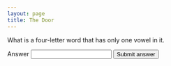 ```yaml
---
layout: page
title: The Door
---
```

<div id="box">
	<p>What is a four-letter word that has only one vowel in it.</p>
  <form>
    <label for="answer">Answer</label>
    <input type="password" name="answer" />
    <button type="submit">Submit answer</button>
  </form>
</div>
<script>
  const ansArray = ["true","correct","ya","betul","yes","yup","yups","👍"]
  let queryString = window.location.search
  alert("queryString = \"" + queryString + "\"")
  const ansRegex = /[^\?answer=]/
  if(ansRegex.test(queryString)) {
    let ans = queryString.substr(queryString.indexOf("=") + 1);
    alert("ans = \"" + ans + "\"")
    if(ansArray.includes(ans.toLowerCase())) {
      let box = document.getElementById('box')
      box.innerHTML = "👀<br /><ol><li><a href='#'>Link 1</a></li><li><a href='#'>Link 1</a></li></ol>"
    }
  }
</script>